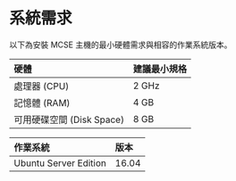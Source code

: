 # 系統需求

以下為安裝 MCSE 主機的最小硬體需求與相容的作業系統版本。

| 硬體  |  建議最小規格 |
|:--|:--|
| 處理器 (CPU)  | 2 GHz  |
| 記憶體 (RAM)| 4 GB  | 
| 可用硬碟空間 (Disk Space)  |  8 GB |


| 作業系統  |  版本 |
|:--|:--|
| Ubuntu Server Edition  |  16.04 |